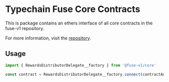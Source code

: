 # Typechain Fuse Core Contracts

This is package contains an ethers interface of all core contracts in the fuse-v1 repository.

For more information, visit the [repository](https://github.com/Rari-Capital/fuse-v1).
## Usage

```js
import { RewardsDistributorDelegate__factory } from '@fuse-v1/core'

const contract = RewardsDistributorDelegate__factory.connect(contractAddress, web3Provider)
```